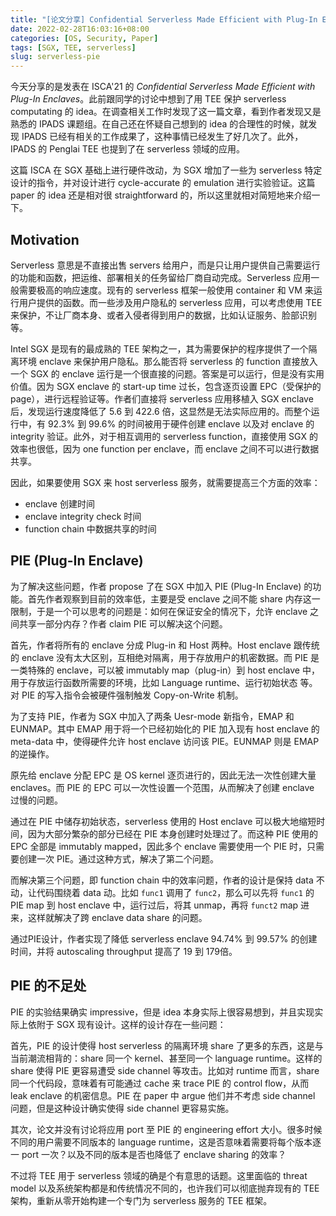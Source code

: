 ```yaml
---
title: "[论文分享] Confidential Serverless Made Efficient with Plug-In Enclaves"
date: 2022-02-28T16:03:16+08:00
categories: [OS, Security, Paper]
tags: [SGX, TEE, serverless]
slug: serverless-pie
---
```


今天分享的是发表在 ISCA'21 的 *Confidential Serverless Made Efficient with Plug-In Enclaves*。此前跟同学的讨论中想到了用 TEE 保护 serverless computating 的 idea。在调查相关工作时发现了这一篇文章，看到作者发现又是熟悉的 IPADS 课题组。在自己还在怀疑自己想到的 idea 的合理性的时候，就发现 IPADS 已经有相关的工作成果了，这种事情已经发生了好几次了。此外，IPADS 的 Penglai TEE 也提到了在 serverless 领域的应用。

这篇 ISCA 在 SGX 基础上进行硬件改动，为 SGX 增加了一些为 serverless 特定设计的指令，并对设计进行 cycle-accurate 的 emulation 进行实验验证。这篇 paper 的 idea 还是相对很 straightforward 的，所以这里就相对简短地来介绍一下。

## Motivation

Serverless 意思是不直接出售 servers 给用户，而是只让用户提供自己需要运行的功能和函数，把运维、部署相关的任务留给厂商自动完成。Serverless 应用一般需要极高的响应速度。现有的 serverless 框架一般使用 container 和 VM 来运行用户提供的函数。而一些涉及用户隐私的 serverless 应用，可以考虑使用 TEE 来保护，不让厂商本身、或者入侵者得到用户的数据，比如认证服务、脸部识别等。

Intel SGX 是现有的最成熟的 TEE 架构之一，其为需要保护的程序提供了一个隔离环境 enclave 来保护用户隐私。那么能否将 serverless 的 function 直接放入一个 SGX 的 enclave 运行是一个很直接的问题。答案是可以运行，但是没有实用价值。因为 SGX enclave 的 start-up time 过长，包含逐页设置 EPC（受保护的 page），进行远程验证等。作者们直接将 serverless 应用移植入 SGX enclave 后，发现运行速度降低了 5.6 到 422.6 倍，这显然是无法实际应用的。而整个运行中，有 92.3% 到 99.6% 的时间被用于硬件创建 enclave 以及对 enclave 的 integrity 验证。此外，对于相互调用的 serverless function，直接使用 SGX 的效率也很低，因为 one function per enclave，而 enclave 之间不可以进行数据共享。

因此，如果要使用 SGX 来 host serverless 服务，就需要提高三个方面的效率：

- enclave 创建时间
- enclave integrity check 时间
- function chain 中数据共享的时间

## PIE (Plug-In Enclave)

为了解决这些问题，作者 propose 了在 SGX 中加入 PIE (Plug-In Enclave) 的功能。首先作者观察到目前的效率低，主要是受 enclave 之间不能 share 内存这一限制，于是一个可以思考的问题是：如何在保证安全的情况下，允许 enclave 之间共享一部分内存？作者 claim PIE 可以解决这个问题。

首先，作者将所有的 enclave 分成 Plug-in 和 Host 两种。Host enclave 跟传统的 enclave 没有太大区别，互相绝对隔离，用于存放用户的机密数据。而 PIE 是一类特殊的 enclave，可以被 immutably map（plug-in）到 host enclave 中，用于存放运行函数所需要的环境，比如 Language runtime、运行初始状态 等。对 PIE 的写入指令会被硬件强制触发 Copy-on-Write 机制。

为了支持 PIE，作者为 SGX 中加入了两条 Uesr-mode 新指令，EMAP 和 EUNMAP。其中 EMAP 用于将一个已经初始化的 PIE 加入现有 host enclave 的 meta-data 中，使得硬件允许 host enclave 访问该 PIE。EUNMAP 则是 EMAP 的逆操作。

原先给 enclave 分配 EPC 是 OS kernel 逐页进行的，因此无法一次性创建大量 enclaves。而 PIE 的 EPC 可以一次性设置一个范围，从而解决了创建 enclave 过慢的问题。

通过在 PIE 中储存初始状态，serverless 使用的 Host enclave 可以极大地缩短时间，因为大部分繁杂的部分已经在 PIE 本身创建时处理过了。而这种 PIE 使用的 EPC 全部是 immutably mapped，因此多个 enclave 需要使用一个 PIE 时，只需要创建一次 PIE。通过这种方式，解决了第二个问题。

而解决第三个问题，即 function chain 中的效率问题，作者的设计是保持 data 不动，让代码围绕着 data 动。比如 `func1` 调用了 `func2`，那么可以先将 `func1` 的 PIE map 到 host enclave 中，运行过后，将其 unmap，再将 `funct2` map 进来，这样就解决了跨 enclave data share 的问题。

通过PIE设计，作者实现了降低 serverless enclave 94.74% 到 99.57% 的创建时间，并将 autoscaling throughput 提高了 19 到 179倍。

## PIE 的不足处

PIE 的实验结果确实 impressive，但是 idea 本身实际上很容易想到，并且实现实际上依附于 SGX 现有设计。这样的设计存在一些问题：

首先，PIE 的设计使得 host serverless 的隔离环境 share 了更多的东西，这是与当前潮流相背的：share 同一个 kernel、甚至同一个 language runtime。这样的 share 使得 PIE 更容易遭受 side channel 等攻击。比如对 runtime 而言，share 同一个代码段，意味着有可能通过 cache 来 trace PIE 的 control flow，从而 leak enclave 的机密信息。PIE 在 paper 中 argue 他们并不考虑 side channel 问题，但是这种设计确实使得 side channel 更容易实施。

其次，论文并没有讨论将应用 port 至 PIE 的 engineering effort 大小。很多时候不同的用户需要不同版本的 language runtime，这是否意味着需要将每个版本逐一 port 一次？以及不同的版本是否也降低了 enclave sharing 的效率？

不过将 TEE 用于 serverless 领域的确是个有意思的话题。这里面临的 threat model 以及系统架构都是和传统情况不同的，也许我们可以彻底抛弃现有的 TEE 架构，重新从零开始构建一个专门为 serverless 服务的 TEE 框架。

